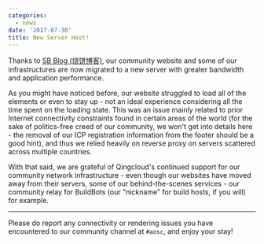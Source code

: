 ```yaml
---
categories:
  - news
date: '2017-07-30'
title: New Server Host!
---
```



Thanks to [SB Blog (烧饼博客)](https://sb.sb/), our community website and some of our infrastructures are now migrated to a new server with greater bandwidth and application performance.

As you might have noticed before, our website struggled to load all of the elements or even to stay up - not an ideal experience considering all the time spent on the loading state. This was an issue mainly related to prior Internet connectivity constraints found in certain areas of the world (for the sake of politics-free creed of our community, we won't get into details here - the removal of our ICP registration information from the footer should be a good hint), and thus we relied heavily on reverse proxy on servers scattered across multiple countries.

With that said, we are grateful of Qingcloud's continued support for our community network infrastructure - even though our websites have moved away from their servers, some of our behind-the-scenes services - our community relay for BuildBots (our "nickname" for build hosts, if you will) for example.

--------

Please do report any connectivity or rendering issues you have encountered to our community channel at `#aosc`, and enjoy your stay!